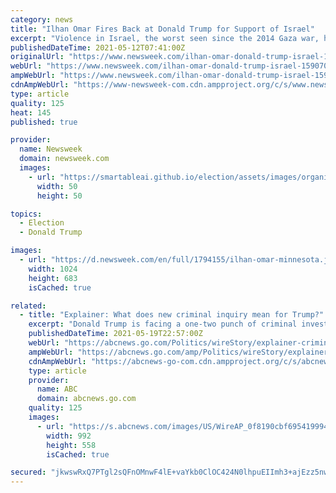 ```yaml
---
category: news
title: "Ilhan Omar Fires Back at Donald Trump for Support of Israel"
excerpt: "Violence in Israel, the worst seen since the 2014 Gaza war, has left at least 36 people dead—five Israelis and 31 Palestinians."
publishedDateTime: 2021-05-12T07:41:00Z
originalUrl: "https://www.newsweek.com/ilhan-omar-donald-trump-israel-1590708"
webUrl: "https://www.newsweek.com/ilhan-omar-donald-trump-israel-1590708"
ampWebUrl: "https://www.newsweek.com/ilhan-omar-donald-trump-israel-1590708?amp=1"
cdnAmpWebUrl: "https://www-newsweek-com.cdn.ampproject.org/c/s/www.newsweek.com/ilhan-omar-donald-trump-israel-1590708?amp=1"
type: article
quality: 125
heat: 145
published: true

provider:
  name: Newsweek
  domain: newsweek.com
  images:
    - url: "https://smartableai.github.io/election/assets/images/organizations/newsweek.com-50x50.jpg"
      width: 50
      height: 50

topics:
  - Election
  - Donald Trump

images:
  - url: "https://d.newsweek.com/en/full/1794155/ilhan-omar-minnesota.jpg"
    width: 1024
    height: 683
    isCached: true

related:
  - title: "Explainer: What does new criminal inquiry mean for Trump?"
    excerpt: "Donald Trump is facing a one-two punch of criminal investigations in New York, with the state attorney general’s office saying its ongoing civil inquiry into the former president and his businesses is"
    publishedDateTime: 2021-05-19T22:57:00Z
    webUrl: "https://abcnews.go.com/Politics/wireStory/explainer-criminal-inquiry-trump-77787849"
    ampWebUrl: "https://abcnews.go.com/amp/Politics/wireStory/explainer-criminal-inquiry-trump-77787849"
    cdnAmpWebUrl: "https://abcnews-go-com.cdn.ampproject.org/c/s/abcnews.go.com/amp/Politics/wireStory/explainer-criminal-inquiry-trump-77787849"
    type: article
    provider:
      name: ABC
      domain: abcnews.go.com
    quality: 125
    images:
      - url: "https://s.abcnews.com/images/US/WireAP_0f8190cbf6954199944306960cdc66c5_16x9_992.jpg"
        width: 992
        height: 558
        isCached: true

secured: "jkwswRxQ7PTgl2sQFnOMnwF4lE+vaYkb0ClOC424N0lhpuEIImh3+ajEzz5nwyMSLESlbG8+lwwJHzNP9eAEjaAYL+ZVcwbGksf9hTTzjNcGIghjnDPs4nz5BXkLp0htUS2byRrFzZVMb3khEoRz0LSzAuDIG0f1ptq6rfkaHokqqMgCFg8tAlmGMqA+r1GoR2AxvgG98BCzSiNXxJXgd+hPiwqeb966Qz/86f+cjkECfNZ2bDehhm5N0PYAGDUfZBurYGk+us6qSc8v8xwPFYNJTn+ZakcgfOqKLz4GnLb+AlaYbSfaBg6DRnbu5gVJ59JcRkmI/qqCMbg9HJSjODt/tT3nv/4/5a4gP6zRWCo=;viJ4ZPtmijDbGon812CnHg=="
---
```


